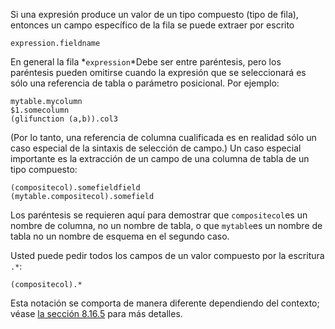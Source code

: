 Si una expresión produce un valor de un tipo compuesto (tipo de  fila), entonces un campo específico de la fila se puede extraer por  escrito

```
expression.fieldname
```

En general la fila  *`expression`*Debe ser entre paréntesis, pero los paréntesis pueden omitirse cuando la  expresión que se seleccionará es sólo una referencia de tabla o  parámetro posicional. Por ejemplo:

```
mytable.mycolumn
$1.somecolumn
(glifunction (a,b)).col3
```

(Por lo tanto, una referencia de columna cualificada es en  realidad sólo un caso especial de la sintaxis de selección de campo.) Un caso especial importante es la extracción de un campo de una columna de tabla de un tipo compuesto:

```
(compositecol).somefieldfield
(mytable.compositecol).somefield
```

Los paréntesis se requieren aquí para demostrar que  `compositecol`es un nombre de columna, no un nombre de tabla, o que  `mytable`es un nombre de tabla no un nombre de esquema en el segundo caso.

Usted puede pedir todos los campos de un valor compuesto por la escritura `.*`:

```
(compositecol).*
```

Esta notación se comporta de manera diferente dependiendo del contexto; véase [la sección 8.16.5](https://www.postgresql.org/docs/current/rowtypes.html#ROWTYPES-USAGE) para más detalles.